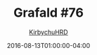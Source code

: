 ---
title: "Grafald #76"
type: "image"
date: 2016-08-13T01:00:00-04:00
draft: false
categories: ["Grafald"]
image_path: "../img/2016/76.png"
alt_text: ""
is_subpage: true
author: "[KirbychuHRD](https://cohost.org/KirbychuHRD)"
---